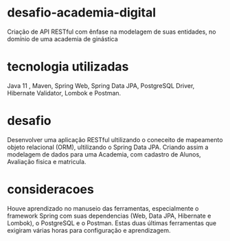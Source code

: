 # desafio-academia-digital
Criação de API RESTful com ênfase na modelagem de suas entidades, no domínio de uma academia de ginástica

# tecnologia utilizadas
Java 11 , Maven, Spring Web, Spring Data JPA, PostgreSQL Driver, Hibernate Validator, Lombok e Postman.

# desafio
Desenvolver uma aplicação RESTful ultilizando o coneceito de mapeamento objeto relacional (ORM), ultilizando o Spring Data JPA. Criando assim a modelagem de dados para uma Academia, com cadastro de Alunos, Avaliação fisica e matricula.

# consideracoes
Houve aprendizado no manuseio das ferramentas, especialmente o framework Spring com suas dependencias (Web, Data JPA, Hibernate e Lombok), o PostgreSQL e o Postman.
Estas duas últimas ferramentas que exigiram várias horas para configuração e aprendizagem.
